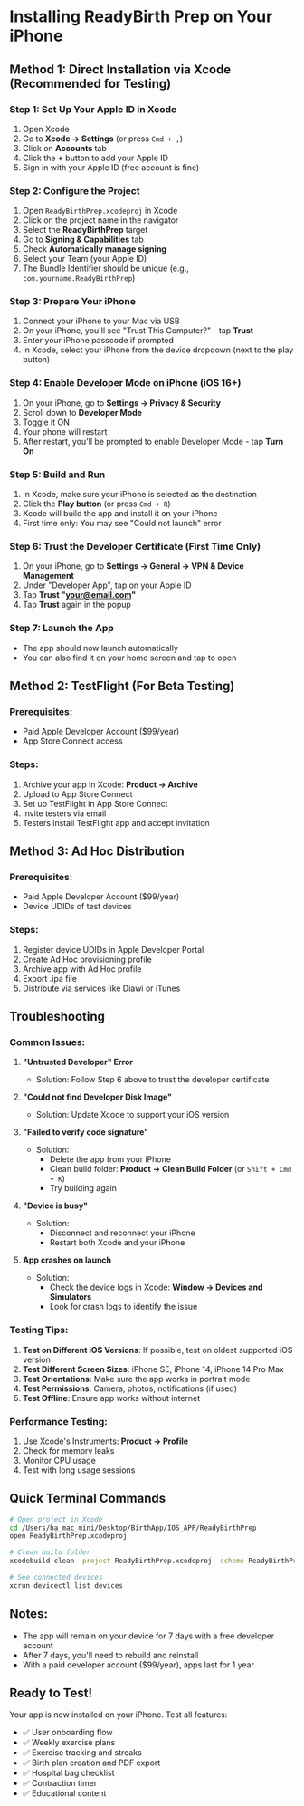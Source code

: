 # Installing ReadyBirth Prep on Your iPhone

## Method 1: Direct Installation via Xcode (Recommended for Testing)

### Step 1: Set Up Your Apple ID in Xcode
1. Open Xcode
2. Go to **Xcode → Settings** (or press `Cmd + ,`)
3. Click on **Accounts** tab
4. Click the **+** button to add your Apple ID
5. Sign in with your Apple ID (free account is fine)

### Step 2: Configure the Project
1. Open `ReadyBirthPrep.xcodeproj` in Xcode
2. Click on the project name in the navigator
3. Select the **ReadyBirthPrep** target
4. Go to **Signing & Capabilities** tab
5. Check **Automatically manage signing**
6. Select your Team (your Apple ID)
7. The Bundle Identifier should be unique (e.g., `com.yourname.ReadyBirthPrep`)

### Step 3: Prepare Your iPhone
1. Connect your iPhone to your Mac via USB
2. On your iPhone, you'll see "Trust This Computer?" - tap **Trust**
3. Enter your iPhone passcode if prompted
4. In Xcode, select your iPhone from the device dropdown (next to the play button)

### Step 4: Enable Developer Mode on iPhone (iOS 16+)
1. On your iPhone, go to **Settings → Privacy & Security**
2. Scroll down to **Developer Mode**
3. Toggle it ON
4. Your phone will restart
5. After restart, you'll be prompted to enable Developer Mode - tap **Turn On**

### Step 5: Build and Run
1. In Xcode, make sure your iPhone is selected as the destination
2. Click the **Play button** (or press `Cmd + R`)
3. Xcode will build the app and install it on your iPhone
4. First time only: You may see "Could not launch" error

### Step 6: Trust the Developer Certificate (First Time Only)
1. On your iPhone, go to **Settings → General → VPN & Device Management**
2. Under "Developer App", tap on your Apple ID
3. Tap **Trust "your@email.com"**
4. Tap **Trust** again in the popup

### Step 7: Launch the App
- The app should now launch automatically
- You can also find it on your home screen and tap to open

## Method 2: TestFlight (For Beta Testing)

### Prerequisites:
- Paid Apple Developer Account ($99/year)
- App Store Connect access

### Steps:
1. Archive your app in Xcode: **Product → Archive**
2. Upload to App Store Connect
3. Set up TestFlight in App Store Connect
4. Invite testers via email
5. Testers install TestFlight app and accept invitation

## Method 3: Ad Hoc Distribution

### Prerequisites:
- Paid Apple Developer Account ($99/year)
- Device UDIDs of test devices

### Steps:
1. Register device UDIDs in Apple Developer Portal
2. Create Ad Hoc provisioning profile
3. Archive app with Ad Hoc profile
4. Export .ipa file
5. Distribute via services like Diawi or iTunes

## Troubleshooting

### Common Issues:

1. **"Untrusted Developer" Error**
   - Solution: Follow Step 6 above to trust the developer certificate

2. **"Could not find Developer Disk Image"**
   - Solution: Update Xcode to support your iOS version

3. **"Failed to verify code signature"**
   - Solution: 
     - Delete the app from your iPhone
     - Clean build folder: **Product → Clean Build Folder** (or `Shift + Cmd + K`)
     - Try building again

4. **"Device is busy"**
   - Solution: 
     - Disconnect and reconnect your iPhone
     - Restart both Xcode and your iPhone

5. **App crashes on launch**
   - Solution:
     - Check the device logs in Xcode: **Window → Devices and Simulators**
     - Look for crash logs to identify the issue

### Testing Tips:

1. **Test on Different iOS Versions**: If possible, test on oldest supported iOS version
2. **Test Different Screen Sizes**: iPhone SE, iPhone 14, iPhone 14 Pro Max
3. **Test Orientations**: Make sure the app works in portrait mode
4. **Test Permissions**: Camera, photos, notifications (if used)
5. **Test Offline**: Ensure app works without internet

### Performance Testing:
1. Use Xcode's Instruments: **Product → Profile**
2. Check for memory leaks
3. Monitor CPU usage
4. Test with long usage sessions

## Quick Terminal Commands

```bash
# Open project in Xcode
cd /Users/ha_mac_mini/Desktop/BirthApp/IOS_APP/ReadyBirthPrep
open ReadyBirthPrep.xcodeproj

# Clean build folder
xcodebuild clean -project ReadyBirthPrep.xcodeproj -scheme ReadyBirthPrep

# See connected devices
xcrun devicectl list devices
```

## Notes:
- The app will remain on your device for 7 days with a free developer account
- After 7 days, you'll need to rebuild and reinstall
- With a paid developer account ($99/year), apps last for 1 year

## Ready to Test!
Your app is now installed on your iPhone. Test all features:
- ✅ User onboarding flow
- ✅ Weekly exercise plans
- ✅ Exercise tracking and streaks
- ✅ Birth plan creation and PDF export
- ✅ Hospital bag checklist
- ✅ Contraction timer
- ✅ Educational content